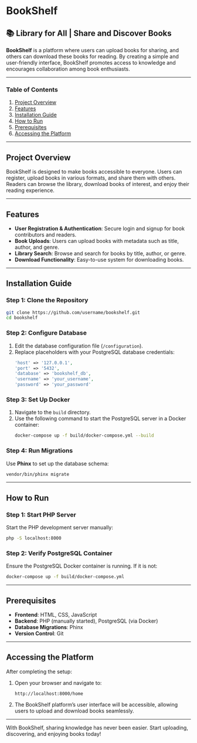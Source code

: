 # BookShelf

## 📚 Library for All | Share and Discover Books

**BookShelf** is a platform where users can upload books for sharing, and others can download these books for reading. By creating a simple and user-friendly interface, BookShelf promotes access to knowledge and encourages collaboration among book enthusiasts.

---

### Table of Contents

1. [Project Overview](#project-overview)
2. [Features](#features)
3. [Installation Guide](#installation-guide)
4. [How to Run](#how-to-run)
5. [Prerequisites](#prerequisites)
6. [Accessing the Platform](#accessing-the-platform)

---

## Project Overview

BookShelf is designed to make books accessible to everyone. Users can register, upload books in various formats, and share them with others. Readers can browse the library, download books of interest, and enjoy their reading experience.

---

## Features

- **User Registration & Authentication**: Secure login and signup for book contributors and readers.
- **Book Uploads**: Users can upload books with metadata such as title, author, and genre.
- **Library Search**: Browse and search for books by title, author, or genre.
- **Download Functionality**: Easy-to-use system for downloading books.

---

## Installation Guide

### Step 1: Clone the Repository
```bash
git clone https://github.com/username/bookshelf.git
cd bookshelf
```

### Step 2: Configure Database
1. Edit the database configuration file (`/configuration`).
2. Replace placeholders with your PostgreSQL database credentials:
   ```php
   'host' => '127.0.0.1',
   'port' => '5432',
   'database' => 'bookshelf_db',
   'username' => 'your_username',
   'password' => 'your_password'
   ```

### Step 3: Set Up Docker
1. Navigate to the `build` directory.
2. Use the following command to start the PostgreSQL server in a Docker container:
   ```bash
   docker-compose up -f build/docker-compose.yml --build
   ```

### Step 4: Run Migrations
Use **Phinx** to set up the database schema:
```bash
vendor/bin/phinx migrate
```

---

## How to Run

### Step 1: Start PHP Server
Start the PHP development server manually:
```bash
php -S localhost:8000
```

### Step 2: Verify PostgreSQL Container
Ensure the PostgreSQL Docker container is running. If it is not:
```bash
docker-compose up -f build/docker-compose.yml
```

---

## Prerequisites

- **Frontend**: HTML, CSS, JavaScript
- **Backend**: PHP (manually started), PostgreSQL (via Docker)
- **Database Migrations**: Phinx
- **Version Control**: Git

---

## Accessing the Platform

After completing the setup:

1. Open your browser and navigate to:
   ```
   http://localhost:8000/home
   ```
2. The BookShelf platform’s user interface will be accessible, allowing users to upload and download books seamlessly.

---

With BookShelf, sharing knowledge has never been easier. Start uploading, discovering, and enjoying books today!

